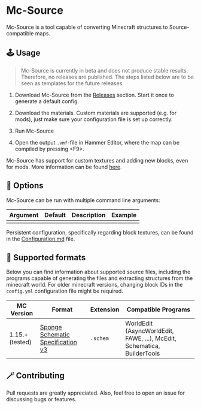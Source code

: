 # Mc-Source

Mc-Source is a tool capable of converting Minecraft structures to Source-compatible maps.


## :joystick: Usage

> Mc-Source is currently in beta and does not produce stable results. Therefore, no releases are published. The steps listed below are to be seen as templates for the future releases.

1. Download Mc-Source from the [Releases](https://github.com/h45h74x/mc-source/releases) section. Start it once to generate a default config.

2. Download the materials. Custom materials are supported (e.g. for mods), just make sure your configuration file is set up correctly.

3. Run Mc-Source

4. Open the output `.vmf`-file in Hammer Editor, where the map can be compiled by pressing &lt;F9&gt;.

Mc-Source has support for custom textures and adding new blocks, even for mods. More information can be found [here](./Configuration.md). 

## :hammer: Options

Mc-Source can be run with multiple command line arguments:

| Argument | Default | Description | Example |
|-|-|-|-|
|||||

Persistent configuration, specifically regarding block textures, can be found in the [Configuration.md](./Configuration.md) file.


## :bookmark: Supported formats

Below you can find information about supported source files, including the programs capable of generating the files and extracting structures from the minecraft world. For older minecraft versions, changing block IDs in the `config.yml` configuration file might be required. 

| MC Version | Format | Extension | Compatible Programs |
|-|-|-|-|
| 1.15.+ (tested) | [Sponge Schematic Specification v3](https://github.com/SpongePowered/Schematic-Specification) | `.schem` | WorldEdit (AsyncWorldEdit, FAWE, ...), McEdit, Schematica, BuilderTools |


## :magic_wand: Contributing

Pull requests are greatly appreciated. Also, feel free to open an issue for discussing bugs or features.

